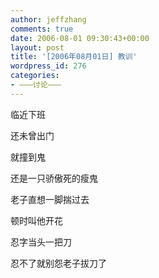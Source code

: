 ```yaml
---
author: jeffzhang
comments: true
date: 2006-08-01 09:30:43+00:00
layout: post
title: '[2006年08月01日] 教训'
wordpress_id: 276
categories:
- ———讨论———
---
```


临近下班

还未曾出门

就撞到鬼

还是一只骄傲死的瘦鬼

老子直想一脚揣过去

顿时叫他开花

忍字当头一把刀

忍不了就别怨老子拔刀了
